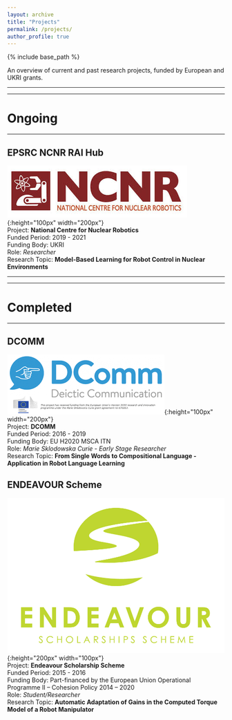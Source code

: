 ```yaml
---
layout: archive
title: "Projects"
permalink: /projects/
author_profile: true
---
```


{% include base_path %}

An overview of current and past research projects, funded by European and UKRI grants.  

------
------

# Ongoing
------

## **EPSRC NCNR RAI Hub**

![](/images/ncnr.jpeg){:height="100px" width="200px"}  
Project: __National Centre for Nuclear Robotics__  
Funded Period: 2019 - 2021   
Funding Body: UKRI   
Role: _Researcher_   
Research Topic: __Model-Based Learning for Robot Control in Nuclear Environments__      

------
------


# Completed
------

## **DCOMM**

![](/images/dcommlogo.png){:height="100px" width="200px"}  
Project: __DCOMM__   
Funded Period: 2016 - 2019   
Funding Body: EU H2020 MSCA ITN  
Role: _Marie Sklodowska Curie - Early Stage Researcher_  
Research Topic: __From Single Words to Compositional Language - Application in Robot Language Learning__


## **ENDEAVOUR Scheme**

![](/images/Endeavour_logo.jpg){:height="200px" width="100px"}  
Project: __Endeavour Scholarship Scheme__   
Funded Period: 2015 - 2016   
Funding Body: Part-financed by the European Union Operational Programme II – Cohesion Policy 2014 – 2020   
Role: _Student/Researcher_   
Research Topic: __Automatic Adaptation of Gains in the Computed Torque Model of a Robot Manipulator__ 


